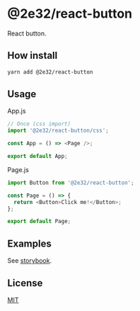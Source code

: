 # @2e32/react-button

React button.

## How install

```bash
yarn add @2e32/react-button
```

## Usage

App.js

```javascript
// Once (css import)
import '@2e32/react-button/css';

const App = () => <Page />;

export default App;
```

Page.js

```javascript
import Button from '@2e32/react-button';

const Page = () => {
  return <Button>Click me!</Button>;
};

export default Page;
```

## Examples

See [storybook](https://github.com/2e32/react-button-storybook).

## License

[MIT](https://choosealicense.com/licenses/mit)
